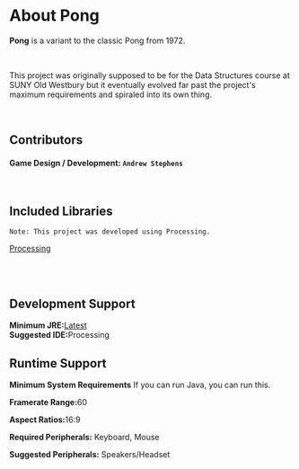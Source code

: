 <h1>About Pong</h1>
<p><b>Pong</b> is a variant to the classic Pong from 1972.</p>
<br/>
<p>This project was originally supposed to be for the Data Structures course at SUNY Old Westbury but it eventually evolved far past the project's maximum requirements and spiraled into its own thing.</p>
<br>

## Contributors

#### Game Design / Development: `Andrew Stephens`

<br>

## Included Libraries
`Note: This project was developed using Processing.`

<a href = "https://processing.org/">Processing</a><br>

<br>
<br>

## Development Support
<p><b>Minimum JRE:</b><a href="https://www.oracle.com/java/technologies/downloads/">Latest</a></br>
<b>Suggested IDE:</b>Processing</p>

## Runtime Support
<p><b>Minimum System Requirements</b>
If you can run Java, you can run this.</p>
<p><b>Framerate Range:</b>60</p>
<p><b>Aspect Ratios:</b>16:9</p>
<p><b>Required Peripherals:</b> Keyboard, Mouse</p>
<p><b>Suggested Peripherals:</b> Speakers/Headset</p>
